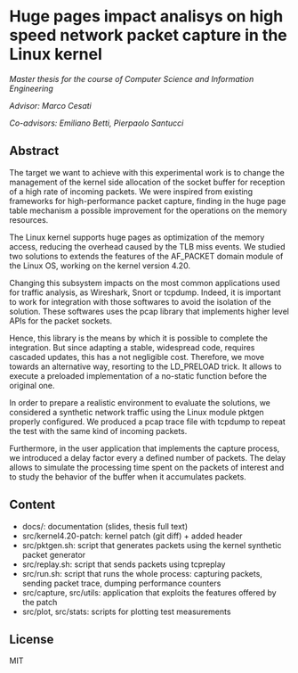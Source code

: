 # Huge pages impact analisys on high speed network packet capture in the Linux kernel

_Master thesis for the course of Computer Science and Information Engineering_

_Advisor: Marco Cesati_

_Co-advisors: Emiliano Betti, Pierpaolo Santucci_

## Abstract
 The target we want to achieve with this experimental work is to change the management of the kernel side allocation of the socket buffer for reception of a high rate of incoming packets. We were inspired from existing frameworks for high-performance packet capture, finding in the huge page table mechanism a possible improvement for the operations on the memory resources.  

 The Linux kernel supports huge pages as optimization of the memory access, reducing the overhead caused by the TLB miss events. We studied two solutions to extends the features of the AF\_PACKET domain module of the Linux OS, working on the kernel version 4.20.  

 Changing this subsystem impacts on the most common applications used for traffic analysis, as Wireshark, Snort or tcpdump. Indeed, it is important to work for integration with those softwares to avoid the isolation of the solution. These softwares uses the pcap library that implements higher level APIs for the packet sockets.

 Hence, this library is the means by which it is possible to complete the integration. But since adapting a stable, widespread code, requires cascaded updates, this has a not negligible cost. Therefore, we move towards an alternative way, resorting to the LD\_PRELOAD trick. It allows to execute a preloaded implementation of a no-static function before the original one.  

 In order to prepare a realistic environment to evaluate the solutions, we considered a synthetic network traffic using the Linux module pktgen properly configured. We produced a pcap trace file with tcpdump to repeat the test with the same kind of incoming packets.

 Furthermore, in the user application that implements the capture process, we introduced a delay factor every a defined number of packets. The delay allows to simulate the processing time spent on the packets of interest and to study the behavior of the buffer when it accumulates packets.

## Content

* docs/: documentation (slides, thesis full text)
* src/kernel4.20-patch: kernel patch (git diff) + added header
* src/pktgen.sh: script that generates packets using the kernel synthetic packet generator
* src/replay.sh: script that sends packets using tcpreplay
* src/run.sh: script that runs the whole process: capturing packets, sending packet trace, dumping performance counters
* src/capture, src/utils: application that exploits the features offered by the patch
* src/plot, src/stats: scripts for plotting test measurements

## License

MIT
